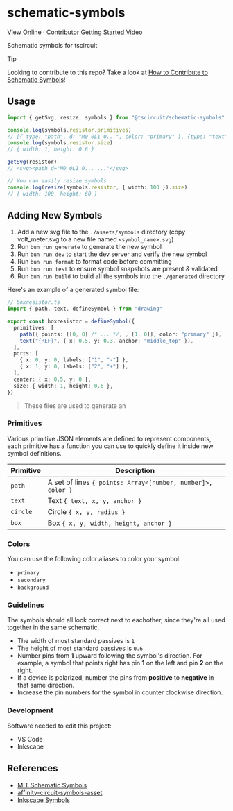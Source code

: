 # schematic-symbols

[View Online](https://symbols.tscircuit.com/) &middot; [Contributor Getting Started Video](https://share.cleanshot.com/rNYMs0K9)

Schematic symbols for tscircuit

> [!TIP]
> Looking to contribute to this repo? Take a look at [How to Contribute to Schematic Symbols](https://blog.tscircuit.com/p/how-to-contribute-to-schematic-symbols)!

## Usage

```ts
import { getSvg, resize, symbols } from "@tscircuit/schematic-symbols"

console.log(symbols.resistor.primitives)
// [{ type: "path", d: "M0 0L1 0...", color: "primary" }, {type: "text", text: "{REF}", ... }]
console.log(symbols.resistor.size)
// { width: 1, height: 0.6 }

getSvg(resistor)
// <svg><path d="M0 0L1 0... ..."</svg>

// You can easily resize symbols
console.log(resize(symbols.resistor, { width: 100 }).size)
// { width: 100, height: 60 }
```

## Adding New Symbols

1. Add a new svg file to the `./assets/symbols` directory (copy volt_meter.svg to a new file named `<symbol_name>.svg`)
2. Run `bun run generate` to generate the new symbol
3. Run `bun run dev` to start the dev server and verify the new symbol
4. Run `bun run format` to format code before committing
5. Run `bun run test` to ensure symbol snapshots are present & validated
6. Run `bun run build` to build all the symbols into the `./generated` directory

Here's an example of a generated symbol file:

```ts
// boxresistor.ts
import { path, text, defineSymbol } from "drawing"

export const boxresistor = defineSymbol({
  primitives: [
    path({ points: [[0, 0] /* ... */, , [1, 0]], color: "primary" }),
    text("{REF}", { x: 0.5, y: 0.3, anchor: "middle_top" }),
  ],
  ports: [
    { x: 0, y: 0, labels: ["1", "-"] },
    { x: 1, y: 0, labels: ["2", "+"] },
  ],
  center: { x: 0.5, y: 0 },
  size: { width: 1, height: 0.6 },
})
```

> These files are used to generate an

### Primitives

Various primitive JSON elements are defined to represent components, each primitive has
a function you can use to quickly define it inside new symbol definitions.

| Primitive | Description                                                 |
| --------- | ----------------------------------------------------------- |
| `path`    | A set of lines `{ points: Array<[number, number]>, color }` |
| `text`    | Text `{ text, x, y, anchor }`                               |
| `circle`  | Circle `{ x, y, radius }`                                   |
| `box`     | Box `{ x, y, width, height, anchor }`                       |

### Colors

You can use the following color aliases to color your symbol:

- `primary`
- `secondary`
- `background`

### Guidelines

The symbols should all look correct next to eachother, since they're all used together
in the same schematic.

- The width of most standard passives is `1`
- The height of most standard passives is `0.6`
- Number pins from **1** upward following the symbol's direction. For example,
  a symbol that points right has pin **1** on the left and pin **2** on the
  right.
- If a device is polarized, number the pins from **positive** to **negative** in
  that same direction.
- Increase the pin numbers for the symbol in counter clockwise direction.

### Development

Software needed to edit this project:

- VS Code
- Inkscape

## References

- [MIT Schematic Symbols](https://github.com/sjgallagher2/SchematicSymbolsSVG)
- [affinity-circuit-symbols-asset](https://github.com/keikawa/affinity-circuit-symbols-asset/tree/main)
- [Inkscape Symbols](https://github.com/upb-lea/Inkscape_electric_Symbols?tab=readme-ov-file)
